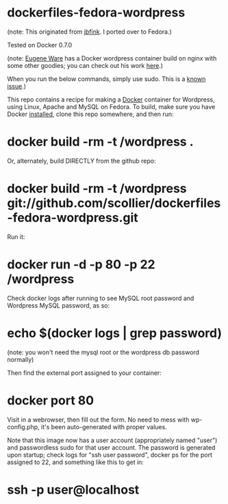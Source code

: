 dockerfiles-fedora-wordpress
========================

(note: This originated from [jbfink](https://github.com/jbfink). I ported over to Fedora.)

Tested on Docker 0.7.0

(note: [Eugene Ware](http://github.com/eugeneware) has a Docker wordpress container build on nginx with some other goodies; you can check out his work [here](http://github.com/eugeneware/docker-wordpress-nginx).)

When you run the below commands, simply use sudo. This is a [known issue](https://twitter.com/docker/status/366040073793323008).)

This repo contains a recipe for making a [Docker](http://docker.io) container for Wordpress, using Linux, Apache and MySQL on Fedora. 
To build, make sure you have Docker [installed](http://www.docker.io/gettingstarted/), clone this repo somewhere, and then run:

# docker build -rm -t <yourname>/wordpress .


Or, alternately, build DIRECTLY from the github repo:

# docker build -rm -t <username>/wordpress git://github.com/scollier/dockerfiles-fedora-wordpress.git


Run it:

# docker run -d -p 80 -p 22 <yourname>/wordpress



Check docker logs after running to see MySQL root password and Wordpress MySQL password, as so:


# echo $(docker logs <container-id> | grep password)


(note: you won't need the mysql root or the wordpress db password normally)

Then find the external port assigned to your container:


# docker port <container-id> 80 


Visit in a webrowser, then fill out the form. No need to mess with wp-config.php, it's been auto-generated with proper values. 


Note that this image now has a user account (appropriately named "user") and passwordless sudo for that user account. The password is generated upon startup; check logs for "ssh user password", docker ps for the port assigned to 22, and something like this to get in: 


# ssh -p <port> user@localhost


